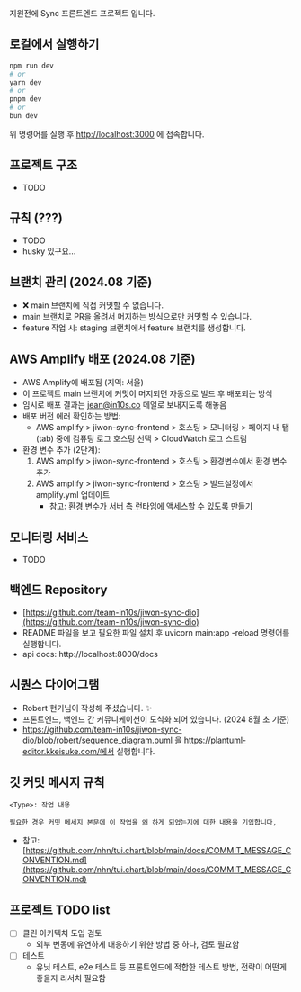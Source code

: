 지원전에 Sync 프론트엔드 프로젝트 입니다.

## 로컬에서 실행하기

```bash
npm run dev
# or
yarn dev
# or
pnpm dev
# or
bun dev
```

위 명령어를 실행 후 [http://localhost:3000](http://localhost:3000) 에 접속합니다.

## 프로젝트 구조

- TODO

## 규칙 (???)

- TODO
- husky 있구요...

## 브랜치 관리 (2024.08 기준)

- ❌ main 브랜치에 직접 커밋할 수 없습니다.
- main 브랜치로 PR을 올려서 머지하는 방식으로만 커밋할 수 있습니다.
- feature 작업 시: staging 브랜치에서 feature 브랜치를 생성합니다.

## AWS Amplify 배포 (2024.08 기준)

- AWS Amplify에 배포됨 (지역: 서울)
- 이 프로젝트 main 브랜치에 커밋이 머지되면 자동으로 빌드 후 배포되는 방식
- 임시로 배포 결과는 jean@in10s.co 메일로 보내지도록 해놓음
- 배포 버전 에러 확인하는 방법:
  - AWS amplify > jiwon-sync-frontend > 호스팅 > 모니터링 > 페이지 내 탭(tab) 중에 컴퓨팅 로그 호스팅 선택 > CloudWatch 로그 스트림
- 환경 변수 추가 (2단계):
  1. AWS amplify > jiwon-sync-frontend > 호스팅 > 환경변수에서 환경 변수 추가
  2. AWS amplify > jiwon-sync-frontend > 호스팅 > 빌드설정에서 amplify.yml 업데이트
     - 참고: [환경 변수가 서버 측 런타임에 액세스할 수 있도록 만들기](https://docs.aws.amazon.com/ko_kr/amplify/latest/userguide/ssr-environment-variables.html)

## 모니터링 서비스

- TODO

## 백엔드 Repository

- [https://github.com/team-in10s/jiwon-sync-dio](https://github.com/team-in10s/jiwon-sync-dio)
- README 파일을 보고 필요한 파일 설치 후 uvicorn main:app -reload 명령어를 실행합니다.
- api docs: http://localhost:8000/docs

## 시퀀스 다이어그램

- Robert 현기님이 작성해 주셨습니다. ✨
- 프론트엔드, 백엔드 간 커뮤니케이션이 도식화 되어 있습니다. (2024 8월 초 기준)
- https://github.com/team-in10s/jiwon-sync-dio/blob/robert/sequence_diagram.puml 을 https://plantuml-editor.kkeisuke.com/에서 실행합니다.

## 깃 커밋 메시지 규칙

```
<Type>: 작업 내용

필요한 경우 커밋 메세지 본문에 이 작업을 왜 하게 되었는지에 대한 내용을 기입합니다,
```

- 참고: [https://github.com/nhn/tui.chart/blob/main/docs/COMMIT_MESSAGE_CONVENTION.md](https://github.com/nhn/tui.chart/blob/main/docs/COMMIT_MESSAGE_CONVENTION.md)

## 프로젝트 TODO list

- [ ] 클린 아키텍처 도입 검토
  - 외부 변동에 유연하게 대응하기 위한 방법 중 하나, 검토 필요함
- [ ] 테스트
  - 유닛 테스트, e2e 테스트 등 프론트엔드에 적합한 테스트 방법, 전략이 어떤게 좋을지 리서치 필요함
